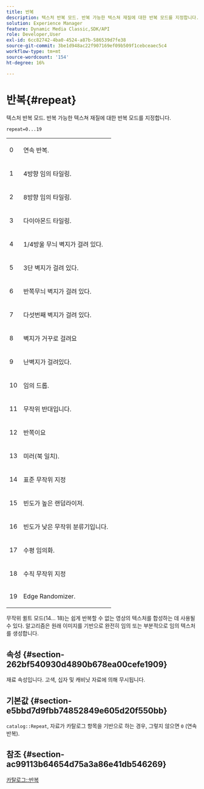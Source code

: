 ```yaml
---
title: 반복
description: 텍스처 반복 모드. 반복 가능한 텍스쳐 재질에 대한 반복 모드를 지정합니다.
solution: Experience Manager
feature: Dynamic Media Classic,SDK/API
role: Developer,User
exl-id: 6cc82742-4ba0-4524-a87b-586539d7fe38
source-git-commit: 3be1d948ac22f907169ef09b509f1cebceaec5c4
workflow-type: tm+mt
source-wordcount: '154'
ht-degree: 16%

---
```


# 반복{#repeat}

텍스처 반복 모드. 반복 가능한 텍스쳐 재질에 대한 반복 모드를 지정합니다.

`repeat=0...19`

<table id="simpletable_0D54E62EAF50482A95EDE166D0645D9E"> 
 <tr class="strow"> 
  <td class="stentry"> <p>0 </p> </td> 
  <td class="stentry"> <p>연속 반복. </p> </td> 
 </tr> 
 <tr class="strow"> 
  <td class="stentry"> <p>1 </p> </td> 
  <td class="stentry"> <p>4방향 임의 타일링. </p> </td> 
 </tr> 
 <tr class="strow"> 
  <td class="stentry"> <p>2 </p> </td> 
  <td class="stentry"> <p>8방향 임의 타일링. </p> </td> 
 </tr> 
 <tr class="strow"> 
  <td class="stentry"> <p>3 </p> </td> 
  <td class="stentry"> <p>다이아몬드 타일링. </p> </td> 
 </tr> 
 <tr class="strow"> 
  <td class="stentry"> <p>4 </p> </td> 
  <td class="stentry"> <p>1/4방울 무늬 벽지가 걸려 있다. </p> </td> 
 </tr> 
 <tr class="strow"> 
  <td class="stentry"> <p>5 </p> </td> 
  <td class="stentry"> <p>3단 벽지가 걸려 있다. </p> </td> 
 </tr> 
 <tr class="strow"> 
  <td class="stentry"> <p>6 </p> </td> 
  <td class="stentry"> <p>반쪽무늬 벽지가 걸려 있다. </p> </td> 
 </tr> 
 <tr class="strow"> 
  <td class="stentry"> <p>7 </p> </td> 
  <td class="stentry"> <p>다섯번째 벽지가 걸려 있다. </p> </td> 
 </tr> 
 <tr class="strow"> 
  <td class="stentry"> <p>8 </p> </td> 
  <td class="stentry"> <p>벽지가 거꾸로 걸려요 </p> </td> 
 </tr> 
 <tr class="strow"> 
  <td class="stentry"> <p>9 </p> </td> 
  <td class="stentry"> <p>난벽지가 걸려있다. </p> </td> 
 </tr> 
 <tr class="strow"> 
  <td class="stentry"> <p>10 </p> </td> 
  <td class="stentry"> <p>임의 드롭. </p> </td> 
 </tr> 
 <tr class="strow"> 
  <td class="stentry"> <p>11 </p> </td> 
  <td class="stentry"> <p>무작위 반대입니다. </p> </td> 
 </tr> 
 <tr class="strow"> 
  <td class="stentry"> <p>12 </p> </td> 
  <td class="stentry"> <p>반쪽이요 </p> </td> 
 </tr> 
 <tr class="strow"> 
  <td class="stentry"> <p>13 </p> </td> 
  <td class="stentry"> <p>미러(북 일치). </p> </td> 
 </tr> 
 <tr class="strow"> 
  <td class="stentry"> <p>14 </p> </td> 
  <td class="stentry"> <p>표준 무작위 지정 </p> </td> 
 </tr> 
 <tr class="strow"> 
  <td class="stentry"> <p>15 </p> </td> 
  <td class="stentry"> <p>빈도가 높은 랜덤라이저. </p> </td> 
 </tr> 
 <tr class="strow"> 
  <td class="stentry"> <p>16 </p> </td> 
  <td class="stentry"> <p>빈도가 낮은 무작위 분류기입니다. </p> </td> 
 </tr> 
 <tr class="strow"> 
  <td class="stentry"> <p>17 </p> </td> 
  <td class="stentry"> <p>수평 임의화. </p> </td> 
 </tr> 
 <tr class="strow"> 
  <td class="stentry"> <p>18 </p> </td> 
  <td class="stentry"> <p>수직 무작위 지정 </p> </td> 
 </tr> 
 <tr class="strow"> 
  <td class="stentry"> <p>19 </p> </td> 
  <td class="stentry"> <p>Edge Randomizer. </p> </td> 
 </tr> 
</table>

무작위 퀼트 모드(14... 18)는 쉽게 반복할 수 없는 영상의 텍스처를 합성하는 데 사용될 수 있다. 알고리즘은 원래 이미지를 기반으로 완전히 임의 또는 부분적으로 임의 텍스처를 생성합니다.

## 속성 {#section-262bf540930d4890b678ea00cefe1909}

재료 속성입니다. 고색, 십자 및 캐비닛 자료에 의해 무시됩니다.

## 기본값 {#section-e5bbd7d9fbb74852849e605d20f550bb}

`catalog::Repeat`, 자료가 카탈로그 항목을 기반으로 하는 경우, 그렇지 않으면 `0` (연속 반복).

## 참조 {#section-ac99113b64654d75a3a86e41db546269}

[카탈로그::반복](../../../../../ir-api/material-cat/image-rendering-api-ref/c-ir-material-catalog/c-ir-material-data-reference/r-ir-cat-repeat.md#reference-20e149211e1f4e8285db5ecb83c1902e)
